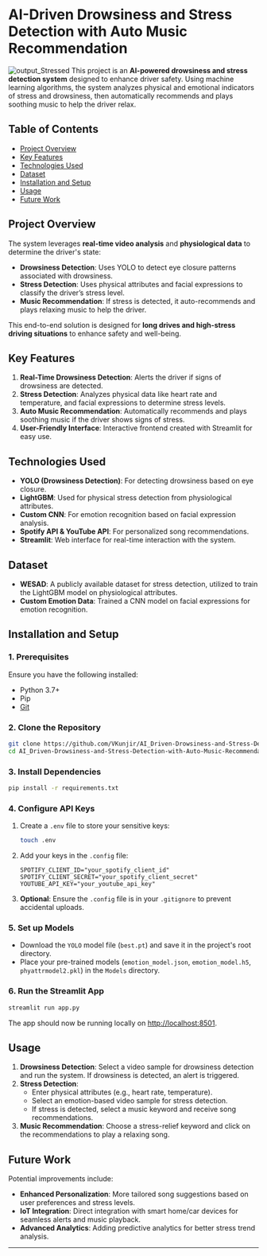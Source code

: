# AI-Driven Drowsiness and Stress Detection with Auto Music Recommendation

![output_Stressed](https://github.com/user-attachments/assets/1a5798c1-1b0b-424a-9995-312b119f0b54)
This project is an **AI-powered drowsiness and stress detection system** designed to enhance driver safety. Using machine learning algorithms, the system analyzes physical and emotional indicators of stress and drowsiness, then automatically recommends and plays soothing music to help the driver relax.

## Table of Contents
- [Project Overview](#project-overview)
- [Key Features](#key-features)
- [Technologies Used](#technologies-used)
- [Dataset](#dataset)
- [Installation and Setup](#installation-and-setup)
- [Usage](#usage)
- [Future Work](#future-work)

## Project Overview
The system leverages **real-time video analysis** and **physiological data** to determine the driver's state:
- **Drowsiness Detection**: Uses YOLO to detect eye closure patterns associated with drowsiness.
- **Stress Detection**: Uses physical attributes and facial expressions to classify the driver’s stress level.
- **Music Recommendation**: If stress is detected, it auto-recommends and plays relaxing music to help the driver.

This end-to-end solution is designed for **long drives and high-stress driving situations** to enhance safety and well-being.

## Key Features
1. **Real-Time Drowsiness Detection**: Alerts the driver if signs of drowsiness are detected.
2. **Stress Detection**: Analyzes physical data like heart rate and temperature, and facial expressions to determine stress levels.
3. **Auto Music Recommendation**: Automatically recommends and plays soothing music if the driver shows signs of stress.
4. **User-Friendly Interface**: Interactive frontend created with Streamlit for easy use.

## Technologies Used
- **YOLO (Drowsiness Detection)**: For detecting drowsiness based on eye closure.
- **LightGBM**: Used for physical stress detection from physiological attributes.
- **Custom CNN**: For emotion recognition based on facial expression analysis.
- **Spotify API & YouTube API**: For personalized song recommendations.
- **Streamlit**: Web interface for real-time interaction with the system.

## Dataset
- **WESAD**: A publicly available dataset for stress detection, utilized to train the LightGBM model on physiological attributes.
- **Custom Emotion Data**: Trained a CNN model on facial expressions for emotion recognition.

## Installation and Setup

### 1. Prerequisites
Ensure you have the following installed:
- Python 3.7+
- Pip
- [Git](https://git-scm.com/)

### 2. Clone the Repository
```bash
git clone https://github.com/VKunjir/AI_Driven-Drowsiness-and-Stress-Detection-with-Auto-Music-Recommendation.git
cd AI_Driven-Drowsiness-and-Stress-Detection-with-Auto-Music-Recommendation

````

### 3. Install Dependencies

```bash
pip install -r requirements.txt
```

### 4. Configure API Keys

1. Create a `.env` file to store your sensitive keys:
   ```bash
   touch .env
   ```
2. Add your keys in the `.config` file:
   ```plaintext
   SPOTIFY_CLIENT_ID="your_spotify_client_id"
   SPOTIFY_CLIENT_SECRET="your_spotify_client_secret"
   YOUTUBE_API_KEY="your_youtube_api_key"
   ```
3. **Optional**: Ensure the `.config` file is in your `.gitignore` to prevent accidental uploads.

### 5. Set up Models

- Download the `YOLO` model file (`best.pt`) and save it in the project's root directory.
- Place your pre-trained models (`emotion_model.json`, `emotion_model.h5`, `phyattrmodel2.pkl`) in the `Models` directory.

### 6. Run the Streamlit App

```bash
streamlit run app.py
```

The app should now be running locally on [http://localhost:8501](http://localhost:8501).

## Usage

1. **Drowsiness Detection**: Select a video sample for drowsiness detection and run the system. If drowsiness is detected, an alert is triggered.
2. **Stress Detection**:
   - Enter physical attributes (e.g., heart rate, temperature).
   - Select an emotion-based video sample for stress detection.
   - If stress is detected, select a music keyword and receive song recommendations.
3. **Music Recommendation**: Choose a stress-relief keyword and click on the recommendations to play a relaxing song.

## Future Work

Potential improvements include:

- **Enhanced Personalization**: More tailored song suggestions based on user preferences and stress levels.
- **IoT Integration**: Direct integration with smart home/car devices for seamless alerts and music playback.
- **Advanced Analytics**: Adding predictive analytics for better stress trend analysis.

---
